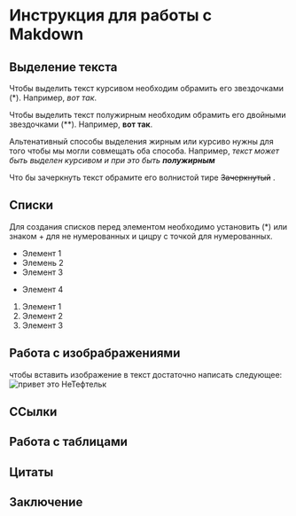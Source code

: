 # Инструкция для работы с Makdown

## Выделение текста

Чтобы выделить текст курсивом необходим обрамить его звездочками (*). Например, *вот так*.

Чтобы выделить текст полужирным необходим обрамить его двойными звездочками (**). Например, **вот так**.

Альтенативный способы выделения жирным или курсиво нужны для того чтобы мы могли совмещать оба способа. Например, _текст может быть выделен курсивом и при это быть **полужирным**_

Что бы зачеркнуть текст обрамите его волнистой тире ~~Зачеркнутый~~ .


## Списки

Для создания списков перед элементом необходимо установить (*) или знаком + для не нумерованных и цицру с точкой для нумерованных.

* Элемент 1
* Элемень 2
* Элемент 3
+ Элемент 4


1. Элемент 1
2. Элемент 2
3. Элемент 3

## Работа с изобрабражениями

чтобы вставить изображение в текст достаточно написать следующее:
![привет это НеТефтельк](%D0%9D%D0%B5%D0%A2%D0%B5%D1%84%D1%82%D0%B5%D0%BB%D1%8C%D0%BA%D0%B0.jpg)


## ССылки

## Работа с таблицами

## Цитаты

## Заключение